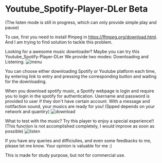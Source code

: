# Youtube_Spotify-Player-DLer Beta 
(The listen mode is still in progress, which can only provide simple play and pause)

To use, first you need to install ffmpeg in https://ffmpeg.org/download.html. And I am trying to find solution to tackle this problem.

Looking for a awesome music downloader? Maybe you can try this Youtube_Spotify-Player-DLer
We provide two modes: Downloading and Listening. 
![menu](https://user-images.githubusercontent.com/79691025/126663269-cf15a193-3b63-4c09-9e61-ea3108644ab2.PNG)

You can choose either downloading Spotify or Youtube platform each time, by entering link to entry and pressing the corresponding button and waiting for the downloading.

When you download spotify music, a Spotify webpage is login and require you to login in the spotify for authentication. Username and password is provided to user if they don't have certain account. 
With a message and notifaction sound, your musics are ready for you! (Spped depends on your network and quantiry)
![download](https://user-images.githubusercontent.com/79691025/126663763-c9fc85d9-bb70-45f9-820d-3cecdf8c4a6d.PNG)

What to test with the music? Try this player to enjoy a special experience!!
(This function is not accomplished completely, I would improve as soon as possible)
![listen](https://user-images.githubusercontent.com/79691025/126663776-8bd77fc5-98e2-4ab6-a711-6f9cef19bc37.PNG)


If you have any queries and difficiulies, and even some feedbacks to me, please let me know. Your opinion is valuable for me :)

This is made for study purpose, but not for commercial use.
